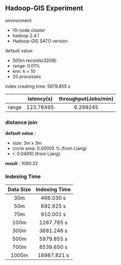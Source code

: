 Hadoop-GIS Experiment
---------------

environment: 

+ 10-node cluster
+ hadoop 2.4.1
+ Hadoop-GIS SATO version

default value:

+ 500m records(32GB)
+ range: 0.01%
+ knn: k = 10
+ 20 processes

index creating time:  5979.855 s

| | latency(s) | throughput(Jobs/min) |
|:--:|:---:|:---:|
|range| 123.76495 | 6.299245 |


### distance join

**default value** :

+ size: 3m x 3m
+ circle area: 0.00005 %  (from Liang)
+ r: 0.04910 (from Liang)

**result** :
1080.32

### Indexing Time
| Data Size | Indexing Time |
|:---:|:---:|
|30m | 466.030 s |
|50m | 692.925 s |
|70m | 910.001 s |
|100m | 1267.765 s |
|300m | 3681.246 s |
|500m | 5979.855 s |
|700m | 8539.650 s |
|1000m | 18987.821 s |
